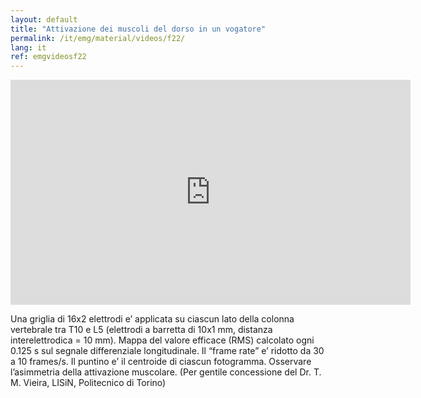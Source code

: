 ```yaml
---
layout: default
title: "Attivazione dei muscoli del dorso in un vogatore"
permalink: /it/emg/material/videos/f22/
lang: it
ref: emgvideosf22
---
```


<iframe width="640" height="360" src="https://www.youtube-nocookie.com/embed/6kSKj3TWDac?si=2-OfqOpgxpKgJNgZ&loop=1&rel=0&playlist=6kSKj3TWDac" title="YouTube video player" frameborder="0" allow="accelerometer; autoplay; clipboard-write; encrypted-media; gyroscope; picture-in-picture; web-share" allowfullscreen></iframe>

Una griglia di 16x2 elettrodi e’ applicata su ciascun lato della colonna vertebrale tra T10 e L5 (elettrodi a barretta di 10x1 mm, distanza interelettrodica = 10 mm). Mappa del valore efficace (RMS) calcolato ogni 0.125 s sul segnale differenziale longitudinale. Il “frame rate” e’ ridotto da 30 a 10 frames/s. 
Il puntino  e’ il centroide di ciascun fotogramma. 
Osservare l’asimmetria della attivazione muscolare.
(Per gentile concessione del Dr. T. M. Vieira, LISiN, Politecnico di Torino)
